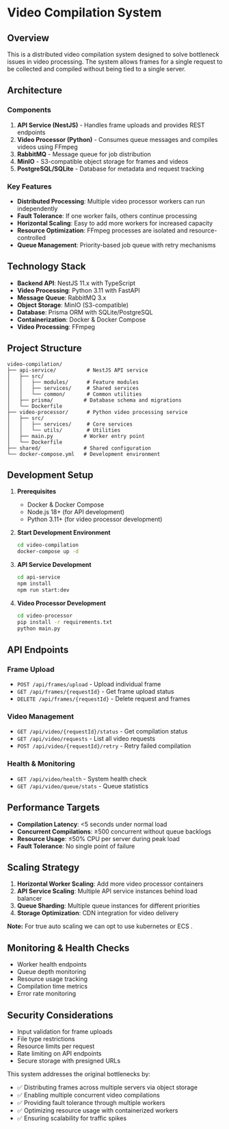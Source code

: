 # Video Compilation System

## Overview

This is a distributed video compilation system designed to solve bottleneck issues in video processing. The system allows frames for a single request to be collected and compiled without being tied to a single server.

## Architecture

### Components

1. **API Service (NestJS)** - Handles frame uploads and provides REST endpoints
2. **Video Processor (Python)** - Consumes queue messages and compiles videos using FFmpeg
3. **RabbitMQ** - Message queue for job distribution
4. **MinIO** - S3-compatible object storage for frames and videos
5. **PostgreSQL/SQLite** - Database for metadata and request tracking

### Key Features

- **Distributed Processing**: Multiple video processor workers can run independently
- **Fault Tolerance**: If one worker fails, others continue processing
- **Horizontal Scaling**: Easy to add more workers for increased capacity
- **Resource Optimization**: FFmpeg processes are isolated and resource-controlled
- **Queue Management**: Priority-based job queue with retry mechanisms

## Technology Stack

- **Backend API**: NestJS 11.x with TypeScript
- **Video Processing**: Python 3.11 with FastAPI
- **Message Queue**: RabbitMQ 3.x
- **Object Storage**: MinIO (S3-compatible)
- **Database**: Prisma ORM with SQLite/PostgreSQL
- **Containerization**: Docker & Docker Compose
- **Video Processing**: FFmpeg

## Project Structure

```
video-compilation/
├── api-service/          # NestJS API service
│   ├── src/
│   │   ├── modules/      # Feature modules
│   │   ├── services/     # Shared services
│   │   └── common/       # Common utilities
│   ├── prisma/          # Database schema and migrations
│   └── Dockerfile
├── video-processor/      # Python video processing service
│   ├── src/
│   │   ├── services/     # Core services
│   │   └── utils/        # Utilities
│   ├── main.py          # Worker entry point
│   └── Dockerfile
├── shared/              # Shared configuration
└── docker-compose.yml   # Development environment
```

## Development Setup

1. **Prerequisites**
   - Docker & Docker Compose
   - Node.js 18+ (for API development)
   - Python 3.11+ (for video processor development)

2. **Start Development Environment**
   ```bash
   cd video-compilation
   docker-compose up -d
   ```

3. **API Service Development**
   ```bash
   cd api-service
   npm install
   npm run start:dev
   ```

4. **Video Processor Development**
   ```bash
   cd video-processor
   pip install -r requirements.txt
   python main.py
   ```

## API Endpoints

### Frame Upload
- `POST /api/frames/upload` - Upload individual frame
- `GET /api/frames/{requestId}` - Get frame upload status
- `DELETE /api/frames/{requestId}` - Delete request and frames

### Video Management
- `GET /api/video/{requestId}/status` - Get compilation status
- `GET /api/video/requests` - List all video requests
- `POST /api/video/{requestId}/retry` - Retry failed compilation

### Health & Monitoring
- `GET /api/video/health` - System health check
- `GET /api/video/queue/stats` - Queue statistics

## Performance Targets

- **Compilation Latency**: <5 seconds under normal load
- **Concurrent Compilations**: ≥500 concurrent without queue backlogs
- **Resource Usage**: ≤50% CPU per server during peak load
- **Fault Tolerance**: No single point of failure

## Scaling Strategy

1. **Horizontal Worker Scaling**: Add more video processor containers
2. **API Service Scaling**: Multiple API service instances behind load balancer
3. **Queue Sharding**: Multiple queue instances for different priorities
4. **Storage Optimization**: CDN integration for video delivery

**Note:** For true auto scaling we can opt to use kubernetes or ECS .

## Monitoring & Health Checks

- Worker health endpoints
- Queue depth monitoring
- Resource usage tracking
- Compilation time metrics
- Error rate monitoring

## Security Considerations

- Input validation for frame uploads
- File type restrictions
- Resource limits per request
- Rate limiting on API endpoints
- Secure storage with presigned URLs

This system addresses the original bottlenecks by:
- ✅ Distributing frames across multiple servers via object storage
- ✅ Enabling multiple concurrent video compilations
- ✅ Providing fault tolerance through multiple workers
- ✅ Optimizing resource usage with containerized workers
- ✅ Ensuring scalability for traffic spikes
